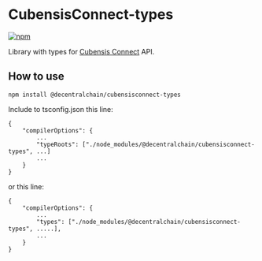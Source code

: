 # CubensisConnect-types

[![npm](https://img.shields.io/npm/v/@decentralchain/cubensisconnect-types?color=blue&label=%40decentralchain%2Fcubensisconnect-types&logo=npm)](https://www.npmjs.com/package/@decentralchain/cubensisconnect-types)

Library with types for [Cubensis Connect](https://github.com/Decentral-America/CubensisConnect) API.

## How to use

`npm install @decentralchain/cubensisconnect-types`

Include to tsconfig.json this line:

```
{
    "compilerOptions": {
        ...
        "typeRoots": ["./node_modules/@decentralchain/cubensisconnect-types", ...]
        ...
    }
}
```
or this line:

```
{
    "compilerOptions": {
        ...
        "types": ["./node_modules/@decentralchain/cubensisconnect-types", .....],
        ...
    }
}
```
